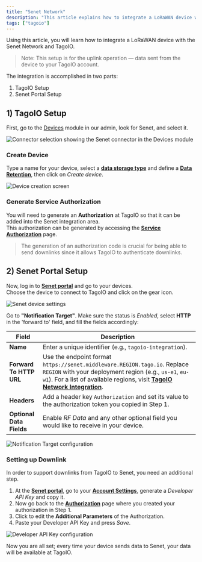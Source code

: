 ```yaml
---
title: "Senet Network"
description: "This article explains how to integrate a LoRaWAN device with the Senet Network and TagoIO, focusing on configuring the uplink so device data is sent to your TagoIO account."
tags: ["tagoio"]
---
```


Using this article, you will learn how to integrate a LoRaWAN device with the
Senet Network and TagoIO.

> Note: This setup is for the uplink operation — data sent from the device to
> your TagoIO account.

The integration is accomplished in two parts:

1. TagoIO Setup
2. Senet Portal Setup

## 1) TagoIO Setup

First, go to the [Devices](/docs/tagoio/devices/) module in our admin, look for
Senet, and select it.

![Connector selection showing the Senet connector in the Devices module](/docs_imagem/tagoio/senet-network-4.png)

### Create Device

Type a name for your device, select a
**[data storage type](/docs/tagoio/devices/)** and define a
**[Data Retention](/docs/tagoio/devices/data-management/data-retention-feature.md)**,
then click on _Create device_.

![Device creation screen](/docs_imagem/tagoio/external-00c113a0.png)

### Generate Service Authorization

You will need to generate an **Authorization** at TagoIO so that it can be added
into the Senet integration area.\
This authorization can be generated by accessing the
**[Service Authorization](https://admin.tago.io/devices/authorization)** page.

> The generation of an authorization code is crucial for being able to send
> downlinks since it allows TagoIO to authenticate downlinks.

## 2) Senet Portal Setup

Now, log in to **[Senet portal](http://portal.senetco.io/)** and go to your
devices.\
Choose the device to connect to TagoIO and click on the gear icon.

![Senet device settings](/docs_imagem/tagoio/senet-network-4.png)

Go to **"Notification Target"**. Make sure the status is _Enabled_, select
**HTTP** in the 'forward to' field, and fill the fields accordingly:

| Field                    | Description                                                                                                                                                                                                                                      |
| ------------------------ | ------------------------------------------------------------------------------------------------------------------------------------------------------------------------------------------------------------------------------------------------ |
| **Name**                 | Enter a unique identifier (e.g., `tagoio-integration`).                                                                                                                                                                                          |
| **Forward To HTTP URL**  | Use the endpoint format `https://senet.middleware.REGION.tago.io`. Replace `REGION` with your deployment region (e.g., `us-e1`, `eu-w1`). For a list of available regions, visit **[TagoIO Network Integration](/docs/tagoio/integrations/index.md)**. |
| **Headers**              | Add a header key `Authorization` and set its value to the authorization token you copied in Step 1.                                                                                                                                              |
| **Optional Data Fields** | Enable _RF Data_ and any other optional field you would like to receive in your device.                                                                                                                                                          |

![Notification Target configuration](/docs_imagem/tagoio/external-b2ca369e.png)

### Setting up Downlink

In order to support downlinks from TagoIO to Senet, you need an additional step.

1. At the **[Senet portal](http://portal.senetco.io/)**, go to your
   **[Account Settings](https://portal.senetco.io/#/user)**, generate a
   _Developer API Key_ and copy it.
2. Now go back to the
   **[Authorization](https://admin.tago.io/devices/authorization)** page where
   you created your authorization in Step 1.
3. Click to edit the **Additional Parameters** of the Authorization.
4. Paste your Developer API Key and press _Save_.

![Developer API Key configuration](/docs_imagem/tagoio/external-969e5674.png)

Now you are all set; every time your device sends data to Senet, your data will
be available at TagoIO.
